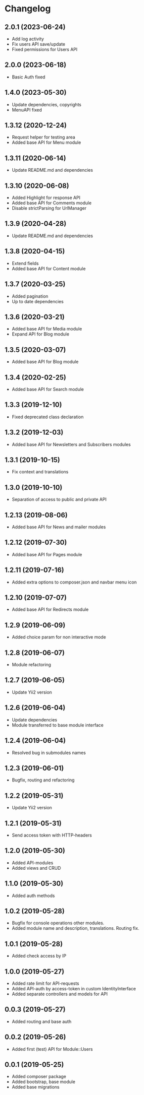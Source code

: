 Changelog
=========

## 2.0.1 (2023-06-24)
 * Add log activity
 * Fix users API save/update
 * Fixed permissions for Users API

## 2.0.0 (2023-06-18)
 * Basic Auth fixed

## 1.4.0 (2023-05-30)
 * Update dependencies, copyrights
 * MenuAPI fixed

## 1.3.12 (2020-12-24)
 * Request helper for testing area
 * Added base API for Menu module
 
## 1.3.11 (2020-06-14)
 * Update README.md and dependencies
 
## 1.3.10 (2020-06-08)
 * Added Highlight for response API
 * Added base API for Comments module
 * Disable strictParsing for UrlManager

## 1.3.9 (2020-04-28)
 * Update README.md and dependencies
 
## 1.3.8 (2020-04-15)
 * Extend fields
 * Added base API for Content module
 
## 1.3.7 (2020-03-25)
 * Added pagination
 * Up to date dependencies
 
## 1.3.6 (2020-03-21)
 * Added base API for Media module
 * Expand API for Blog module

## 1.3.5 (2020-03-07)
 * Added base API for Blog module
 
## 1.3.4 (2020-02-25)
 * Added base API for Search module
 
## 1.3.3 (2019-12-10)
 * Fixed deprecated class declaration

## 1.3.2 (2019-12-03)
 * Added base API for Newsletters and Subscribers modules
 
## 1.3.1 (2019-10-15)
 * Fix context and translations
 
## 1.3.0 (2019-10-10)
 * Separation of access to public and private API
 
## 1.2.13 (2019-08-06)
 * Added base API for News and mailer modules
 
## 1.2.12 (2019-07-30)
 * Added base API for Pages module
 
## 1.2.11 (2019-07-16)
 * Added extra options to composer.json and navbar menu icon

## 1.2.10 (2019-07-07)
 * Added base API for Redirects module
 
## 1.2.9 (2019-06-09)
 * Added choice param for non interactive mode
 
## 1.2.8 (2019-06-07)
 * Module refactoring
 
## 1.2.7 (2019-06-05)
 * Update Yii2 version

## 1.2.6 (2019-06-04)
 * Update dependencies
 * Module transferred to base module interface
 
## 1.2.4 (2019-06-04)
 * Resolved bug in submodules names

## 1.2.3 (2019-06-01)
 * Bugfix, routing and refactoring
 
## 1.2.2 (2019-05-31)
 * Update Yii2 version
 
## 1.2.1 (2019-05-31)
 * Send access token with HTTP-headers
 
## 1.2.0 (2019-05-30)
 * Added API-modules
 * Added views and CRUD
 
## 1.1.0 (2019-05-30)
 * Added auth methods
 
## 1.0.2 (2019-05-28)
 * Bugfix for console operations other modules.
 * Added module name and description, translations. Routing fix.
 
## 1.0.1 (2019-05-28)
 * Added check access by IP
 
## 1.0.0 (2019-05-27)
 * Added rate limit for API-requests
 * Added API-auth by access-token in custom IdentityInterface
 * Added separate controllers and models for API
 
## 0.0.3 (2019-05-27)
 * Added routing and base auth
 
## 0.0.2 (2019-05-26)
 * Added first (test) API for Module::Users
 
## 0.0.1 (2019-05-25)
 * Added composer package
 * Added bootstrap, base module
 * Added base migrations